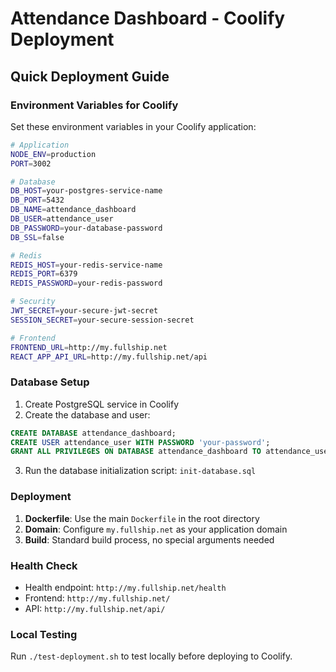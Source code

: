 # Attendance Dashboard - Coolify Deployment

## Quick Deployment Guide

### Environment Variables for Coolify

Set these environment variables in your Coolify application:

```bash
# Application
NODE_ENV=production
PORT=3002

# Database
DB_HOST=your-postgres-service-name
DB_PORT=5432
DB_NAME=attendance_dashboard
DB_USER=attendance_user
DB_PASSWORD=your-database-password
DB_SSL=false

# Redis
REDIS_HOST=your-redis-service-name
REDIS_PORT=6379
REDIS_PASSWORD=your-redis-password

# Security
JWT_SECRET=your-secure-jwt-secret
SESSION_SECRET=your-secure-session-secret

# Frontend
FRONTEND_URL=http://my.fullship.net
REACT_APP_API_URL=http://my.fullship.net/api
```

### Database Setup

1. Create PostgreSQL service in Coolify
2. Create the database and user:

```sql
CREATE DATABASE attendance_dashboard;
CREATE USER attendance_user WITH PASSWORD 'your-password';
GRANT ALL PRIVILEGES ON DATABASE attendance_dashboard TO attendance_user;
```

3. Run the database initialization script: `init-database.sql`

### Deployment

1. **Dockerfile**: Use the main `Dockerfile` in the root directory
2. **Domain**: Configure `my.fullship.net` as your application domain
3. **Build**: Standard build process, no special arguments needed

### Health Check

- Health endpoint: `http://my.fullship.net/health`
- Frontend: `http://my.fullship.net/`
- API: `http://my.fullship.net/api/`

### Local Testing

Run `./test-deployment.sh` to test locally before deploying to Coolify.
